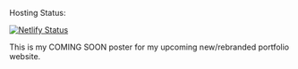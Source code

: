 Hosting Status:

[![Netlify Status](https://api.netlify.com/api/v1/badges/a612b889-2c8a-4256-a07d-f917a39d7a71/deploy-status)](https://app.netlify.com/sites/ysaelsaez/deploys)

This is my COMING SOON poster for my upcoming new/rebranded portfolio website.
